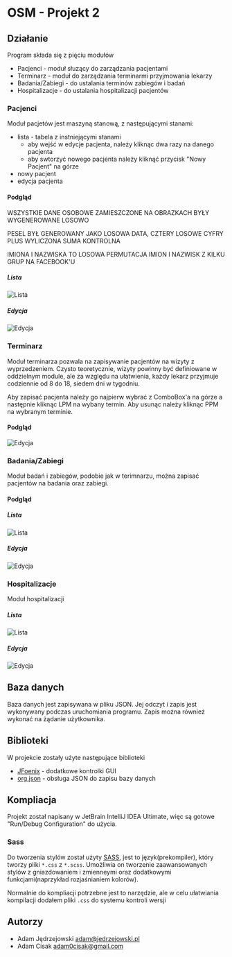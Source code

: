 # OSM - Projekt 2

## Działanie

Program składa się z pięciu modułów
 - Pacjenci - moduł słuzący do zarządzania pacjentami
 - Terminarz - moduł do zarządzania terminarmi przyjmowania lekarzy
 - Badania/Zabiegi - do ustalania terminów zabiegów i badań
 - Hospitalizacje - do ustalania hospitalizacji pacjentów
 
### Pacjenci

Moduł pacjetów jest maszyną stanową, z następującymi stanami:
 - lista - tabela z instniejącymi stanami
   - aby wejść w edycje pacjenta, należy kliknąc dwa razy na danego pacjenta
   - aby swtorzyć nowego pacjenta należy kliknąć przycisk "Nowy Pacjent" na górze 
 - nowy pacjent
 - edycja pacjenta

#### Podgląd

WSZYSTKIE DANE OSOBOWE ZAMIESZCZONE NA OBRAZKACH BYŁY WYGENEROWANE LOSOWO

PESEL BYŁ GENEROWANY JAKO LOSOWA DATA, CZTERY LOSOWE CYFRY PLUS WYLICZONA SUMA KONTROLNA

IMIONA I NAZWISKA TO LOSOWA PERMUTACJA IMION I NAZWISK Z KILKU GRUP NA FACEBOOK'U

##### Lista
![Lista](pic/module-1-1.png)

##### Edycja
![Edycja](pic/module-1-2.png)

### Terminarz

Moduł terminarza pozwala na zapisywanie pacjentów na wizyty z wyprzedzeniem. Czysto teoretycznie, wizyty powinny być definiowane w oddzielnym module, ale za względu na ułatwienia, każdy lekarz przyjmuje codziennie od 8 do 18, siedem dni w tygodniu.

Aby zapisać pacjenta należy go najpierw wybrać z ComboBox'a na górze a następnie kliknąc LPM na wybany termin. Aby usunąc należy kliknąc PPM na wybranym terminie.

#### Podgląd

![Edycja](pic/module-2-1.png)

### Badania/Zabiegi

Moduł badań i zabiegów, podobie jak w terimnarzu, można zapisać pacjentów na badania oraz zabiegi. 

#### Podgląd

##### Lista
![Lista](pic/module-3-1.png)

##### Edycja
![Edycja](pic/module-3-2.png)

### Hospitalizacje

Moduł hospitalizacji

##### Lista
![Lista](pic/module-4-1.png)

##### Edycja
![Edycja](pic/module-4-2.png)

## Baza danych

Baza danych jest zapisywana w pliku JSON. Jej odczyt i zapis jest wykonywany podczas uruchomiania programu. Zapis można również wykonać na żądanie użytkownika. 

## Biblioteki

W projekcie zostały użyte następujące biblioteki

 - [JFoenix](https://github.com/jfoenixadmin/JFoenix) - dodatkowe kontrolki GUI
 - [org.json](https://github.com/stleary/JSON-java) - obsługa JSON do zapisu bazy danych 

## Kompliacja

Projekt został napisany w JetBrain IntelliJ IDEA Ultimate, więc są gotowe "Run/Debug Configuration" do użycia.

### Sass

Do tworzenia stylów został użyty [SASS](https://sass-lang.com/guide), jest to język(prekompiler), który tworzy pliki `*.css` z `*.scss`. Umożliwia on tworzenie zaawansowanych stylów z gniazdowaniem i zmienneymi oraz dodatkowymi funkcjami(naprzykład rozjaśnianiem kolorów). 

Normalnie do kompliacji potrzebne jest to narzędzie, ale w celu ułatwiania kompilacji dodałem pliki `.css` do systemu kontroli wersji

## Autorzy

 - Adam Jędrzejowski <adam@jedrzejowski.pl>
 - Adam Cisak <adam0cisak@gmail.com>
